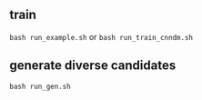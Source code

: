 ## train
`bash run_example.sh` or `bash run_train_cnndm.sh`

## generate diverse candidates
`bash run_gen.sh`